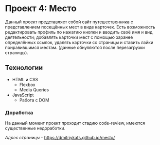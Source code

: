 # Проект 4: Место

Данный проект представляет собой сайт путешественника с представлением посещённых мест в виде карточек.  Есть возможность редактировать профиль по нажатию кнопки и вводить своё имя и вид деятельности; добавлять карточки мест с помощью заранее определённых ссылок, удалять карточки со страницы и ставить лайки понравившимся местам. (данные обнуляются после перезагрузки страницы).

## Технологии

* HTML и CSS
  * Flexbox
  * Media Queries
* JavaScript
  * Работа с DOM
  


### Доработка

На данный момент проект проходит стадию code-review, имеются существенные недоработки.

*Адрес страницы* - https://dmitriykats.github.io/mesto/
